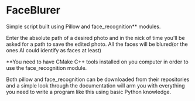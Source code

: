 # FaceBlurer
Simple script built using Pillow and face_recognition** modules.

Enter the absolute path of a desired photo and in the nick of time you'll be asked for a path to save the edited photo. 
All the faces will be blured(or the ones AI could identify as faces at least)

**You need to have CMake C++ tools installed on you computer in order to use the face_recognition module.


Both pillow and face_recognition can be downloaded from their repositories and a simple look through the documentation 
will arm you with everything you need to write a program like this using basic Python knowledge.
